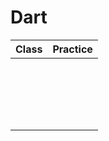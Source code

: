 # Dart

| Class | Practice |
| :---: | :------: |
|    |          |
|       |          |
|       |          |
|       |          |
|       |          |
|       |          |
|       |          |
|       |          |
|       |          |
|       |          |
|       |          |
|       |          |
|       |          |
|       |          |
|       |          |
|       |          |
|       |          |
|       |          |
|       |          |

